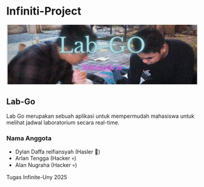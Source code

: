 # Infiniti-Project

![banner](.github/backGround.png)

## Lab-Go

Lab Go merupakan sebuah aplikasi untuk mempermudah mahasiswa untuk melihat jadwal laboratorium secara real-time.


### Nama Anggota
* Dylan Daffa reifiansyah   (Hasler 🎤)
* Arlan Tengga              (Hacker 💀)
* Alan Nugraha              (Hacker 💀)

Tugas Infinite-Uny 2025